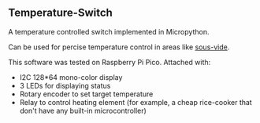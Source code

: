 ## Temperature-Switch

A temperature controlled switch implemented in Micropython.

Can be used for percise temperature control in areas like [sous-vide](https://en.wikipedia.org/wiki/Sous_vide).

This software was tested on Raspberry Pi Pico. Attached with:
- I2C 128*64 mono-color display
- 3 LEDs for displaying status
- Rotary encoder to set target temperature
- Relay to control heating element (for example, a cheap rice-cooker that don't have any built-in microcontroller)

